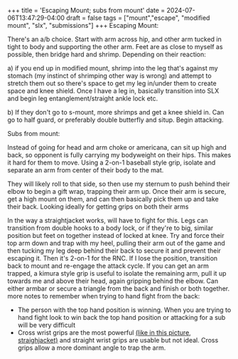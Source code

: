 +++
title = 'Escaping Mount; subs from mount'
date = 2024-07-06T13:47:29-04:00
draft = false
tags = ["mount","escape", "modified mount", "slx", "submissions"]
+++
Escaping Mount:

There's an a/b choice. Start with arm across hip, and other arm tucked in tight to body and supporting the other arm. Feet are as close to myself as possible, then bridge hard and shrimp. Depending on their reaction:

a) if you end up in modified mount, shrimp into the leg that's against my stomach (my instinct of shrimping other way is wrong) and attempt to stretch them out so there's space to get my leg in/under them to create space and knee shield. Once I have a leg in, basically transition into SLX and begin leg entanglement/straight ankle lock etc.

b) If they don't go to s-mount, more shrimps and get a knee shield in. Can go to half guard, or preferably double butterfly and situp. Begin attacking.


Subs from mount:

Instead of going for head and arm choke or americana, can sit up high and back, so opponent is fully carrying my bodyweight on their hips. This makes it hard for them to move. Using a 2-on-1 baseball style grip, isolate and separate an arm from center of their body to the mat.

They will likely roll to that side, so then use my sternum to push behind their elbow to begin a gift wrap, trapping their arm up. Once their arm is secure, get a high mount on them, and can then basically pick them up and take their back. Looking ideally for getting grips on both their arms

In the way a straightjacket works, will have to fight for this. Legs can transition from double hooks to a body lock, or if they're to big, similar position but feet on together instead of locked at knee. Try and force their top arm down and trap with my heel, pulling their arm out of the game and then tucking my leg deep behind their back to secure it and prevent their escaping it. Then it's 2-on-1 for the RNC. If I lose the position, transition back to mount and re-engage the attack cycle. If you can get an arm trapped, a kimura style grip is useful to isolate the remaining arm, pull it up towards me and above their head, again gripping behind the elbow. Can either armbar or secure a triangle from the back and finish or both together.
more notes to remember when trying to hand fight from the back:

- The person with the top hand position is winning. When you are trying to hand fight look to win back the top hand position or attacking for a sub will be very difficult
- Cross wrist grips are the most powerful [\(like in this picture, straighjacket\)](https://www.reddit.com/media?url=https%3A%2F%2Fpreview.redd.it%2F80-20-of-john-danahers-straightjacket-system-v0-3o9echb3yyha1.png%3Fwidth%3D747%26format%3Dpng%26auto%3Dwebp%26s%3Dd852d2c9640b4a9d9a6afb6c103275aa173cdaf6) and straight wrist grips are usable but not ideal. Cross grips allow a more dominant angle to trap the arm.

